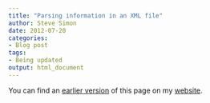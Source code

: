 ```yaml
---
title: "Parsing information in an XML file"
author: Steve Simon
date: 2012-07-20
categories:
- Blog post
tags:
- Being updated
output: html_document
---
```


You can find an [earlier version][sim1] of this page on my [website][sim2].

[sim1]: http://www.pmean.com/12/xml.html
[sim2]: http://www.pmean.com
